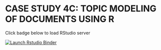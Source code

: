 # CASE STUDY 4C: TOPIC MODELING OF DOCUMENTS USING R

Click badge below to load RStudio server

<!-- badges: start -->
[![Launch Rstudio Binder](http://mybinder.org/badge_logo.svg)](https://mybinder.org/v2/gh/textmining-utl/chapter4/master?urlpath=rstudio)
  <!-- badges: end -->

